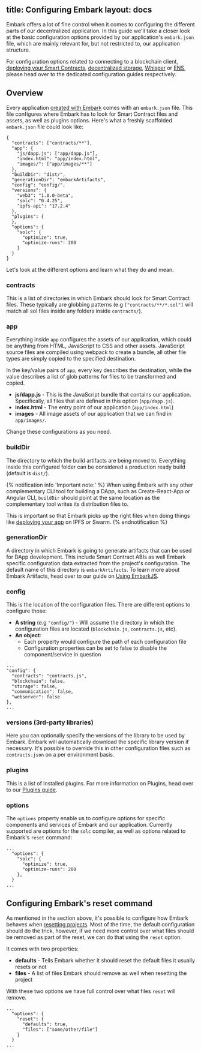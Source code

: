 title: Configuring Embark
layout: docs
---

Embark offers a lot of fine control when it comes to configuring the different parts of our decentralized application. In this guide we'll take a closer look at the basic configuration options provided by our application's `embark.json` file, which are mainly relevant for, but not restricted to, our application structure.

For configuration options related to connecting to a blockchain client, [deploying your Smart Contracts](contracts_configuration.html), [decentralized storage](storage_configuration.html), [Whisper](messages_configuration) or [ENS](naming_configuration.html), please head over to the dedicated configuration guides respectively.

## Overview

Every application [created with Embark](create_project.html) comes with an `embark.json` file. This file configures where Embark has to look for Smart Contract files and assets, as well as plugins options. Here's what a freshly scaffolded `embark.json` file could look like:

```
{
  "contracts": ["contracts/**"],
  "app": {
    "js/dapp.js": ["app/dapp.js"],
    "index.html": "app/index.html",
    "images/": ["app/images/**"]
  },
  "buildDir": "dist/",
  "generationDir": "embarkArtifacts",
  "config": "config/",
  "versions": {
    "web3": "1.0.0-beta",
    "solc": "0.4.25",
    "ipfs-api": "17.2.4"
  },
  "plugins": {
  },
  "options": {
    "solc": {
      "optimize": true,
      "optimize-runs": 200
    }
  }
}
```

Let's look at the different options and learn what they do and mean.

### contracts

This is a list of directories in which Embark should look for Smart Contract files. These typically are globbing patterns (e.g `["contracts/**/*.sol"]` will match all sol files inside any folders inside `contracts/`).

### app

Everything inside `app` configures the assets of our application, which could be anything from HTML, JavaScript to CSS and other assets. JavaScript source files are compiled using webpack to create a bundle, all other file types are simply copied to the specified destination.

In the key/value pairs of `app`, every key describes the destination, while the value describes a list of glob patterns for files to be transformed and copied.

  - **js/dapp.js** - This is the JavaScript bundle that contains our application. Specifically, all files that are defined in this option (`app/dapp.js`).
  - **index.html** - The entry point of our application (`app/index.html`)
  - **images** - All image assets of our application that we can find in `app/images/`.

Change these configurations as you need.

### buildDir

The directory to which the build artifacts are being moved to. Everything inside this configured folder can be considered a production ready build (default is `dist/`).

{% notification info 'Important note:' %}
When using Embark with any other complementary CLI tool for building a DApp, such as Create-React-App or Angular CLI, `buildDir` should point at the same location as the complementary tool writes its distribution files to.

This is important so that Embark picks up the right files when doing things like [deploying your app](/docs/storage_deployment.html) on IPFS or Swarm.
{% endnotification %}

### generationDir

A directory in which Embark is going to generate artifacts that can be used for DApp development. This include Smart Contract ABIs as well Embark specific configuration data extracted from the project's configuration. The default name of this directory is `embarkArtifacts`. To learn more about Embark Artifacts, head over to our guide on [Using EmbarkJS](/docs/javascript_usage.html).

### config

This is the location of the configuration files. There are different options to configure those:

* **A string** (e.g `"config/"`) - Will assume the directory in which the configuration files are located (`blockchain.js`, `contracts.js`, etc).
* **An object**:
  * Each property would configure the path of each configuration file
  * Configuration properties can be set to false to disable the component/service in question

```
...
"config": {
  "contracts": "contracts.js",
  "blockchain": false,
  "storage": false,
  "communication": false,
  "webserver": false
},
...
```

### versions (3rd-party libraries)

Here you can optionally specify the versions of the library to be used by Embark. Embark will automatically download the specific library version if necessary. It's possible to override this in other configuration files such as `contracts.json` on a per environment basis.

### plugins

This is a list of installed plugins. For more information on Plugins, head over to our [Plugins guide](/docs/installing_plugins.html).

### options

The `options` property enable us to configure options for specific components and services of Embark and our application. Currently supported are options for the `solc` compiler, as well as options related to Embark's `reset` command:
```
...
  "options": {
    "solc": {
      "optimize": true,
      "optimize-runs": 200
    },
  }
...
```

## Configuring Embark's reset command

As mentioned in the section above, it's possible to configure how Embark behaves when [resetting projects](/docs/running_apps.html#Resetting-apps). Most of the time, the default configuration should do the trick, however, if we need more control over what files should be removed as part of the reset, we can do that using the `reset` option.

It comes with two properties:

- **defaults** - Tells Embark whether it should reset the default files it usually resets or not
- **files** - A list of files Embark should remove as well when resetting the project

With these two options we have full control over what files `reset` will remove.

```
...
  "options": {
    "reset": {
      "defaults": true,
      "files": ["some/other/file"]
    }
  }
...
```
